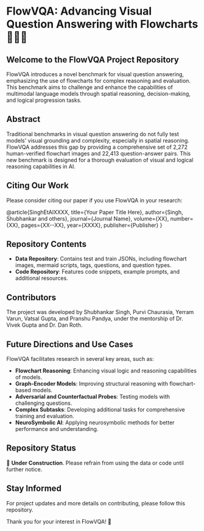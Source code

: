 # FlowVQA: Advancing Visual Question Answering with Flowcharts 🌊🤔💡

## Welcome to the FlowVQA Project Repository

FlowVQA introduces a novel benchmark for visual question answering, emphasizing the use of flowcharts for complex reasoning and evaluation. This benchmark aims to challenge and enhance the capabilities of multimodal language models through spatial reasoning, decision-making, and logical progression tasks.

## Abstract
Traditional benchmarks in visual question answering do not fully test models' visual grounding and complexity, especially in spatial reasoning. FlowVQA addresses this gap by providing a comprehensive set of 2,272 human-verified flowchart images and 22,413 question-answer pairs. This new benchmark is designed for a thorough evaluation of visual and logical reasoning capabilities in AI.

## Citing Our Work
Please consider citing our paper if you use FlowVQA in your research:

@article{SinghEtAlXXXX,
title={Your Paper Title Here},
author={Singh, Shubhankar and others},
journal={Journal Name},
volume={XX},
number={XX},
pages={XX--XX},
year={XXXX},
publisher={Publisher}
}


## Repository Contents

- **Data Repository**: Contains test and train JSONs, including flowchart images, mermaid scripts, tags, questions, and question types.
- **Code Repository**: Features code snippets, example prompts, and additional resources.

## Contributors
The project was developed by Shubhankar Singh, Purvi Chaurasia, Yerram Varun, Vatsal Gupta, and Pranshu Pandya, under the mentorship of Dr. Vivek Gupta and Dr. Dan Roth.

## Future Directions and Use Cases
FlowVQA facilitates research in several key areas, such as:

- **Flowchart Reasoning**: Enhancing visual logic and reasoning capabilities of models.
- **Graph-Encoder Models**: Improving structural reasoning with flowchart-based models.
- **Adversarial and Counterfactual Probes**: Testing models with challenging questions.
- **Complex Subtasks**: Developing additional tasks for comprehensive training and evaluation.
- **NeuroSymbolic AI**: Applying neurosymbolic methods for better performance and understanding.

## Repository Status
:construction: **Under Construction**. Please refrain from using the data or code until further notice.

## Stay Informed
For project updates and more details on contributing, please follow this repository.

Thank you for your interest in FlowVQA! 🎉
